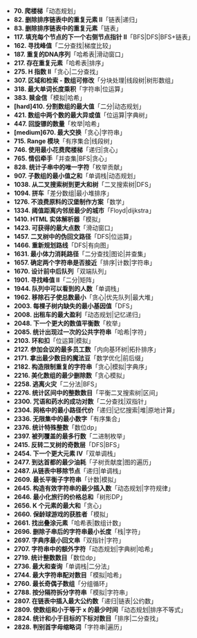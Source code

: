 
- **70. 爬楼梯**「动态规划」
- **82. 删除排序链表中的重复元素 II**「链表|递归」
- **83. 删除排序链表中的重复元素**「链表」
- **117. 填充每个节点的下一个右侧节点指针 II**「BFS|DFS|BFS+链表」
- **162. 寻找峰值**「二分查找|梯度比较」
- **187. 重复的DNA序列**「哈希表|滑动窗口」
- **217. 存在重复元素**「哈希表|排序」
- **275. H 指数 II**「贪心|二分查找」
- **307. 区域和检索 - 数组可修改**「分块处理|线段树|树形数组」
- **318. 最大单词长度乘积**「字符串|位运算」
- **383. 赎金信**「模拟|哈希」
- **[hard]410. 分割数组的最大值**「二分|动态规划」
- **421. 数组中两个数的最大异或值**「位运算|字典树」
- **447. 回旋镖的数量**「枚举|哈希」
- **[medium]670. 最大交换**「贪心|字符串」
- **715. Range 模块**「有序集合|线段树」
- **746. 使用最小花费爬楼梯**「递归|贪心」
- **765. 情侣牵手**「并查集|BFS|贪心」
- **828. 统计子串中的唯一字符**「枚举贡献」
- **907. 子数组的最小值之和**「单调栈|动态规划」
- **1038. 从二叉搜索树到更大和树**「二叉搜索树|DFS」
- **1094. 拼车**「差分数组|最小堆排序」
- **1276. 不浪费原料的汉堡制作方案**「数学」
- **1334. 阈值距离内邻居最少的城市**「Floyd|dijkstra」
- **1410. HTML 实体解析器**「模拟」
- **1423. 可获得的最大点数**「滑动窗口」
- **1457. 二叉树中的伪回文路径**「DFS|位运算」
- **1466. 重新规划路线**「DFS|有向图」
- **1631. 最小体力消耗路径**「二分查找|图论|并查集」
- **1657. 确定两个字符串是否接近**「排序|计数|字符串」
- **1670. 设计前中后队列**「双端队列」
- **1901. 寻找峰值 II**「二分|矩阵」
- **1944. 队列中可以看到的人数**「单调栈」
- **1962. 移除石子使总数最小**「贪心|优先队列|最大堆」
- **2003. 每棵子树内缺失的最小基因值**「DFS」
- **2008. 出租车的最大盈利**「动态规划|记忆递归」
- **2048. 下一个更大的数值平衡数**「枚举」
- **2085. 统计出现过一次的公共字符串**「哈希|字符」
- **2103. 环和扣**「位运算|模拟」
- **2127. 参加会议的最多员工数**「内向基环树|拓扑排序」
- **2171. 拿出最少数目的魔法豆**「数学优化|前后缀」
- **2182. 构造限制重复的字符串**「贪心|模拟|字典序」
- **2216. 美化数组的最少删除数**「贪心模拟」
- **2258. 逃离火灾**「二分法|BFS」
- **2276. 统计区间中的整数数目**「平衡二叉搜索树|区间」
- **2300. 咒语和药水的成功对数**「二分查找|双指针」
- **2304. 网格中的最小路径代价**「递归|记忆搜索|堆|原地计算」
- **2336. 无限集中的最小数字**「有序集合」
- **2376. 统计特殊整数**「数位dp」
- **2397. 被列覆盖的最多行数**「二进制枚举」
- **2415. 反转二叉树的奇数层**「DFS|BFS」
- **2454. 下一个更大元素 IV**「双单调栈」
- **2477. 到达首都的最少油耗**「子树贡献度|图的遍历」
- **2487. 从链表中移除节点**「递归|单调栈」
- **2609. 最长平衡子字符串**「计数|模拟」
- **2645. 构造有效字符串的最少插入数**「动态规划|字符规律」
- **2646. 最小化旅行的价格总和**「树形DP」
- **2656. K 个元素的最大和**「贪心」
- **2660. 保龄球游戏的获胜者**「模拟」
- **2661. 找出叠涂元素**「哈希表|数组计数」
- **2696. 删除子串后的字符串最小长度**「栈|字符」
- **2697. 字典序最小回文串**「双指针|字符」
- **2707. 字符串中的额外字符**「动态规划|字典树|哈希」
- **2719. 统计整数数目**「数位dp」
- **2736. 最大和查询**「单调栈|二分法」
- **2744. 最大字符串配对数目**「模拟|哈希」
- **2760. 最长奇偶子数组**「分组循环」
- **2788. 按分隔符拆分字符串**「模拟|字符串」
- **2807. 在链表中插入最大公约数**「递归|链表|公约数」
- **2809. 使数组和小于等于 x 的最少时间**「动态规划|排序不等式」
- **2824. 统计和小于目标的下标对数目**「排序|二分查找」
- **2828. 判别首字母缩略词**「字符串|遍历」